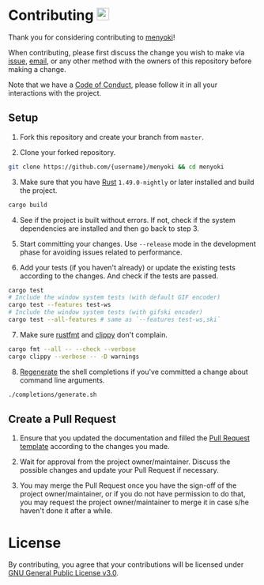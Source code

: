 # Contributing <a href="https://github.com/orhun/menyoki"><img src="https://user-images.githubusercontent.com/24392180/99184076-96c10b00-2751-11eb-99ea-ad962144df76.png" width="25"></a>

Thank you for considering contributing to [menyoki](https://github.com/orhun/menyoki/)!

When contributing, please first discuss the change you wish to make via [issue](https://github.com/orhun/menyoki/issues),
[email](mailto:orhunparmaksiz@gmail.com), or any other method with the owners of this repository before making a change.

Note that we have a [Code of Conduct](https://github.com/orhun/menyoki/blob/master/.github/CODE_OF_CONDUCT.md), please follow it in all your interactions with the project.

## Setup

1. Fork this repository and create your branch from `master`.

2. Clone your forked repository.

```sh
git clone https://github.com/{username}/menyoki && cd menyoki
```

3. Make sure that you have [Rust](https://www.rust-lang.org/) `1.49.0-nightly` or later installed and build the project.
   
```sh
cargo build
```

4. See if the project is built without errors. If not, check if the system dependencies are installed and then go back to step 3.

5. Start committing your changes. Use `--release` mode in the development phase for avoiding issues related to performance.

6. Add your tests (if you haven't already) or update the existing tests according to the changes. And check if the tests are passed.

```sh
cargo test
# Include the window system tests (with default GIF encoder)
cargo test --features test-ws
# Include the window system tests (with gifski encoder)
cargo test --all-features # same as `--features test-ws,ski`
```

7. Make sure [rustfmt](https://github.com/rust-lang/rustfmt) and [clippy](https://github.com/rust-lang/rust-clippy) don't complain.

```sh
cargo fmt --all -- --check --verbose
cargo clippy --verbose -- -D warnings
```

8. [Regenerate](https://github.com/orhun/menyoki/blob/master/completions/generate.sh) the shell completions if you've committed a change about command line arguments.

```sh
./completions/generate.sh
```

## Create a Pull Request

1. Ensure that you updated the documentation and filled the [Pull Request template](https://github.com/orhun/menyoki/blob/master/.github/PULL_REQUEST_TEMPLATE.md) according to the changes you made.

2. Wait for approval from the project owner/maintainer. Discuss the possible changes and update your Pull Request if necessary.

3. You may merge the Pull Request once you have the sign-off of the project owner/maintainer, or if you do not have permission to do that, you may request the project owner/maintainer to merge it in case s/he haven't done it after a while.

# License

By contributing, you agree that your contributions will be licensed under [GNU General Public License v3.0](https://github.com/orhun/menyoki/blob/master/LICENSE).
